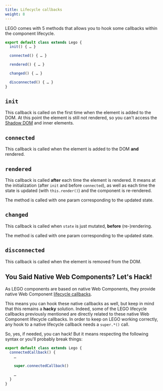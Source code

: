 ```yaml
---
title: Lifecycle callbacks
weight: 8
---
```


LEGO comes with 5 methods that allows you to hook some callbacks within the component lifecycle.

```js
export default class extends Lego {
  init() { … }

  connected() { … }

  rendered() { … }

  changed() { … }

  disconnected() { … }
}
```

## `init`

This callback is called on the first time when the element is added to the DOM. At this point the element is still not rendered, so you can't access the [Shadow DOM]((https://developer.mozilla.org/en-US/docs/Web/Web_Components/Using_shadow_DOM)) and inner elements.

## `connected`

This callback is called when the element is added to the DOM **and** rendered.

## `rendered`

This callback is called **after** each time the element is rendered. It means at the initialization (after `init` and before `connected`), as well as each time the state is updated (with `this.render()`) and the component is re-rendered.

The method is called with one param corresponding to the updated state.

## `changed`

This callback is called when `state` is just mutated, **before** (re-)rendering.

The method is called with one param corresponding to the updated state.

## `disconnected`

This callback is called when the element is removed from the DOM.

## You Said Native Web Components? Let's Hack!

As LEGO components are based on native Web Components, they provide native Web Component [lifecycle callbacks](https://developer.mozilla.org/en-US/docs/Web/API/Web_components/Using_custom_elements#custom_element_lifecycle_callbacks).

This means you can hook these native callbacks as well, but keep in mind that this remains a **hacky** solution. Indeed, some of the LEGO lifecycle callbacks previously mentioned are directly related to these native Web Component lifecycle callbacks. In order to keep on LEGO working correctly, any hook to a native lifecycle callback needs a `super.*()` call.

So, yes, if needed, you can hack! But it means respecting the following syntax or you'll probably break things:

```js
export default class extends Lego {
  connectedCallback() {
    …

    super.connectedCallback()

    …
  }
}
```
